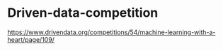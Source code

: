 # Driven-data-competition
https://www.drivendata.org/competitions/54/machine-learning-with-a-heart/page/109/
